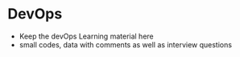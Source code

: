 # DevOps
- Keep the devOps Learning material here 
- small codes, data with comments as well as interview questions 
